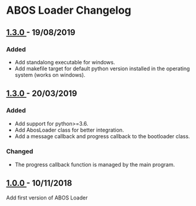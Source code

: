 # ABOS Loader Changelog


## [ 1.3.0 ] - 19/08/2019

### Added
- Add standalong executable for windows.
- Add makefile target for default python version installed in the operating system (works on windows).

## [ 1.3.0 ] - 20/03/2019

### Added
- Add support for python>=3.6.
- Add AbosLoader class for better integration.
- Add a message callback and progress callback to the bootloader class.

### Changed
- The progress callback function is managed by the main program.

## [ 1.0.0 ] - 10/11/2018

Add first version of ABOS Loader


[1.3.0]: https://github.com/alfreedom/ABOS-Loader/releases/tag/v1.3.0
[1.0.0]: https://github.com/alfreedom/ABOS-Loader/releases/tag/v1.0.0